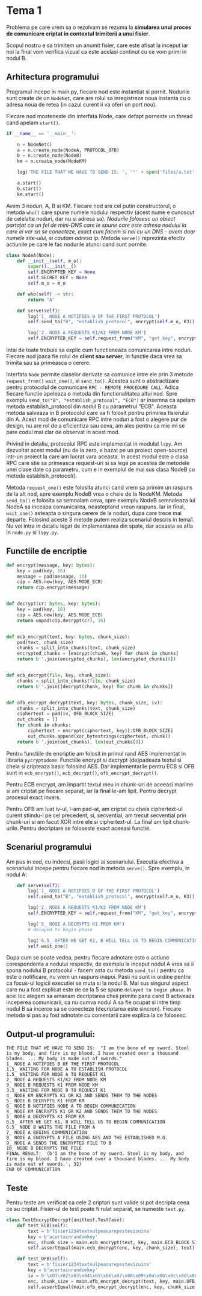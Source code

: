 # Tema 1

Problema pe care vrem sa o rezolvam se rezuma la **simularea unui proces de comunicare criptat in contextul trimiterii a unui fisier**.

Scopul nostru e sa trimitem un anumit fisier, care este afisat la inceput iar noi la final vom verifica vizual ca este acelasi continut cu ce vom primi in nodul B.

## Arhitectura programului

Programul incepe in main.py, fiecare nod este instantiat si pornit. Nodurile sunt create de un `NodeNet`, care are rolul sa inregistreze noua instanta cu o adresa noua de retea (in cazul curent ii va oferi un port nou). 

Fiecare nod mosteneste din interfata Node, care defapt porneste un thread cand apelam `start()`. 

```py
if __name__ == '__main__':

    n = NodeNet()
    a = n.create_node(NodeA, PROTOCOL_OFB)
    b = n.create_node(NodeB)
    km = n.create_node(NodeKM)

    log('THE FILE THAT WE HAVE TO SEND IS: ', '"' + open('files/a.txt', 'r').read() + '"')

    a.start()
    b.start()
    km.start()
```

Avem 3 noduri, A, B si KM. Fiecare nod are cel putin constructorul, o metoda `who()` care spune numele nodului respectiv (acest nume e cunoscut de celelalte noduri, dar nu si adresa sa). *Nodurile folosesc un obiect partajat ca un fel de mini-DNS care le spune care este adresa nodului la care ei vor sa se conecteze, exact cum facem si noi cu un DNS - avem doar numele site-ului, si cautam adresa ip.* Metoda `serve()` reprezinta efectiv actiunile pe care le fac nodurile atunci cand sunt pornite.

```py
class NodeA(Node):
    def __init__(self, m_o):
        super().__init__()
        self.ENCRYPTED_KEY = None
        self.SECRET_KEY = None
        self.m_o = m_o

    def who(self) -> str:
        return "A"

    def serve(self):
        log('1_ NODE A NOTIFIES B OF THE FIRST PROTOCOL')
        self.send_to("B", "establish_protocol", encrypt(self.m_o, K3))

        log('2_ NODE A REQUESTS K1/K2 FROM NODE KM')
        self.ENCRYPTED_KEY = self.request_from("KM", "get_key", encrypt("K1" if self.m_o == PROTOCOL_ECB else "K2", K3))
```

Intai de toate trebuie sa explic cum functioneaza comunicarea intre noduri. Fiecare nod joaca fie rolul de **client sau server**, in functie daca vrea sa trimita sau sa primeasca o cerere. 

Interfata `Node` permite claselor derivate sa comunice intre ele prin 3 metode `request_from()` `wait_one()`, si `send_to()`. Acestea sunt o abstractizare pentru protocolul de comunicare `RPC - REMOTE PROCEDURE CALL`. Adica fiecare functie apeleaza o metoda din functionalitatea altui nod. Spre exemplu `send_to("B", "establish_protocol", "ECB")` ar insemna ca apelam metoda establish_protocol din nodul B cu parametrul "ECB". Aceasta metoda salveaza in B protocolul care va fi folosit pentru primirea fisierului din A. Acest mod de comunicare RPC intre noduri a fost o alegere pur de design, nu are rol de a eficientiza sau ceva, am ales pentru ca mie mi se pare codul mai clar de observat in acest mod. 

Privind in detaliu, protocolul RPC este implementat in modulul `lspy`. Am dezvoltat acest modul (nu de la zero, e bazat pe un proiect open-source) intr-un proiect la care am lucrat vara aceasta. In acest modul este o clasa RPC care stie sa primeasca request-uri si sa lege pe acestea de metodele unei clase date ca parametru, cum e in exemplul de mai sus clasa NodeB cu metoda establish_protocol(). 

Metoda `request_one()` este folosita atunci cand vrem sa primim un raspuns de la alt nod, spre exemplu NodeB vrea o cheie de la NodeKM. Metoda `send_to()` e folosita sa semnalam ceva, spre exemplu NodeB semnaleaza lui NodeA sa inceapa comunicarea, neasteptand vreun raspuns. Iar in final, `wait_one()` asteapta o singura cerere de la noduri, dupa care trece mai departe. Folosind aceste 3 metode putem realiza scenariul descris in tema1. Nu voi intra in detaliu legat de implementarea din spate, dar aceasta se afla in `node.py` si `lspy.py`.

## Functiile de encriptie

```py
def encrypt(message, key: bytes):
    key = pad(key, 16)
    message = pad(message, 16)
    cip = AES.new(key, AES.MODE_ECB)
    return cip.encrypt(message)


def decrypt(cr: bytes, key: bytes):
    key = pad(key, 16)
    cip = AES.new(key, AES.MODE_ECB)
    return unpad(cip.decrypt(cr), 16)


def ecb_encrypt(text, key: bytes, chunk_size):
    pad(text, chunk_size)
    chunks = split_into_chunks(text, chunk_size)
    encrypted_chunks = [encrypt(chunk, key) for chunk in chunks]
    return b''.join(encrypted_chunks), len(encrypted_chunks[0])


def ecb_decrypt(file, key, chunk_size):
    chunks = split_into_chunks(file, chunk_size)
    return b''.join([decrypt(chunk, key) for chunk in chunks])


def ofb_encrypt_decrypt(text, key: bytes, chunk_size, iv):
    chunks = split_into_chunks(text, chunk_size)
    ciphertext = pad(iv, OFB_BLOCK_SIZE)
    out_chunks = []
    for chunk in chunks:
        ciphertext = encrypt(ciphertext, key)[:OFB_BLOCK_SIZE]
        out_chunks.append(xor_bytestrings(ciphertext, chunk))
    return b''.join(out_chunks), len(out_chunks[0])
```

Pentru functiile de encriptie am folosit in primul rand AES implementat in libraria `pycryptodome`. Functiile encrypt si decrypt (de)padeaza textul si cheia si cripteaza basic folosind AES. Dar implementarile pentru ECB si OFB sunt in `ecb_encrypt()`, `ecb_decrypt()`, `ofb_encrypt_decrypt()`.

Pentru ECB encrypt, am impartit textul meu in chunk-uri de aceeasi marime si am criptat pe fiecare separat, iar la final le-am lipit. Pentru decrypt procesul exact invers. 

Pentru OFB am luat iv-ul, l-am pad-at, am criptat cu cheia ciphertext-ul curent stiindu-l pe cel precedent, si, secvential, am trecut secvential prin chunk-uri si am facut XOR intre ele si ciphertext-ul. La final am lipit chunk-urile. Pentru decriptare se foloseste exact aceeasi functie.

## Scenariul programului

Am pus in cod, cu indecsi, pasii logici ai scenariului. Executia efectiva a scenariului incepe pentru fiecare nod in metoda `serve()`. Spre exemplu, in nodul A:

```py
    def serve(self):
        log('1_ NODE A NOTIFIES B OF THE FIRST PROTOCOL')
        self.send_to("B", "establish_protocol", encrypt(self.m_o, K3))

        log('2_ NODE A REQUESTS K1/K2 FROM NODE KM')
        self.ENCRYPTED_KEY = self.request_from("KM", "get_key", encrypt("K1" if self.m_o == PROTOCOL_ECB else "K2", K3))

        log('5_ NODE A DECRYPTS K1 FROM KM')
        # delayed to begin phase

        log('6.5_ AFTER WE GET K1, B WILL TELL US TO BEGIN COMMUNICATION')  # SO EXECUTION MOVES TO THE BEGIN METHOD
        self.wait_one()
```

Dupa cum se poate vedea, pentru fiecare adnotare este o actiune corespondenta a nodului respectiv, de exemplu la inceput nodul A vrea sa ii spuna nodului B protocolul - facem asta cu metoda `send_to()` pentru ca este o notificare, nu vrem un raspuns inapoi. Pasii nu sunt in ordine pentru ca focus-ul logicii executiei se muta si la nodul B. Mai sus singurul aspect care nu a fost explicat este de ce la 5 se spune `delayed to begin phase`. In acel loc alegem sa amanam decriptarea cheii primite pana cand B activeaza inceperea comunicarii, ca nu cumva nodul A sa fie ocupat si intre timp nodul B sa incerce sa se conecteze (decriptarea este sincron). Fiecare metoda si pas au fost adnotate cu comentarii care explica la ce folosesc. 

## Output-ul programului:

```
THE FILE THAT WE HAVE TO SEND IS:  "I am the bone of my sword. Steel is my body, and fire is my blood. I have created over a thousand blades. ... My body is made out of swords."
1_ NODE A NOTIFIES B OF THE FIRST PROTOCOL
1.5_ WAITING FOR NODE A TO ESTABLISH PROTOCOL
1.5_ WAITING FOR NODE A TO REQUEST K1
2_ NODE A REQUESTS K1/K2 FROM NODE KM
3_ NODE B REQUESTS K1 FROM NODE KM
3.5_ WAITING FOR NODE B TO REQUEST K1
4_ NODE KM ENCRYPTS K1 OR K2 AND SENDS THEM TO THE NODES
5_ NODE B DECRYPTS K1 FROM KM
6_ NODE B NOTIFIES NODE A TO BEGIN COMMUNICATION
4_ NODE KM ENCRYPTS K1 OR K2 AND SENDS THEM TO THE NODES
5_ NODE A DECRYPTS K1 FROM KM
6.5_ AFTER WE GET K1, B WILL TELL US TO BEGIN COMMUNICATION
6.5_ NODE B WAITS THE FILE FROM A
7_ NODE A BEGINS COMMUNICATION 
8_ NODE A ENCRYPTS A FILE USING AES AND THE ESTABLISHED M.O.
9_ NODE A SENDS THE ENCRYPTED FILE TO B
10_ NODE B DECRYPTS THE FILE
FINAL RESULT:  (b'I am the bone of my sword. Steel is my body, and fire is my blood. I have created over a thousand blades. ... My body is made out of swords.', 32)
END OF COMMUNICATION
```

## Teste 

Pentru teste am verificat ca cele 2 criptari sunt valide si pot decripta ceea ce au criptat. Fisier-ul de test poate fi rulat separat, se numeste `test.py`.

```py
class TestEncryptDecrypt(unittest.TestCase):
    def test_ECB(self):
        text = b'fisier1234textvulpeasarepestevizuina'
        key = b'acertainrandomkey'
        enc, chunk_size = main.ecb_encrypt(text, key, main.ECB_BLOCK_SIZE)
        self.assertEqual(main.ecb_decrypt(enc, key, chunk_size), text)

    def test_OFB(self):
        text = b'fisier1234textvulpeasarepestevizuina'
        key = b'acertainrandomkey'
        iv = b'\x01\x02\x03\x04\x05\x06\x07\x08\x09\x0a\x0b\x0c\x0d\x0e\x0f'
        enc, chunk_size = main.ofb_encrypt_decrypt(text, key, main.OFB_BLOCK_SIZE, iv)
        self.assertEqual(main.ofb_encrypt_decrypt(enc, key, chunk_size, iv)[0], text)
```